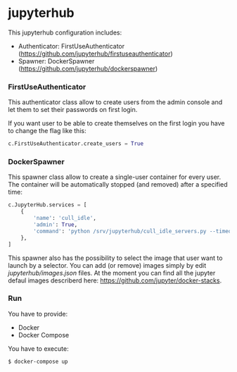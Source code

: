 # jupyterhub

This jupyterhub configuration includes:
- Authenticator: FirstUseAuthenticator (https://github.com/jupyterhub/firstuseauthenticator)
- Spawner: DockerSpawner (https://github.com/jupyterhub/dockerspawner)

### FirstUseAuthenticator
This authenticator class allow to create users from the admin console and let them to set their passwords on first login.

If you want user to be able to create themselves on the first login you have to change the flag like this:
```python
c.FirstUseAuthenticator.create_users = True
```
### DockerSpawner
This spawner class allow to create a single-user container for every user. 
The container will be automatically stopped (and removed) after a specified time:
```python
c.JupyterHub.services = [
    {
        'name': 'cull_idle',
        'admin': True,
        'command': 'python /srv/jupyterhub/cull_idle_servers.py --timeout=3600'.split(),
    },
]
```
This spawner also has the possibility to select the image that user want to launch by a selector. You can add (or remove) images simply by edit *jupyterhub/images.json* files. At the moment you can find all the jupyter defaul images describerd here: https://github.com/jupyter/docker-stacks.
### Run
You have to provide:
- Docker
- Docker Compose

You have to execute:
```bash
$ docker-compose up
```
